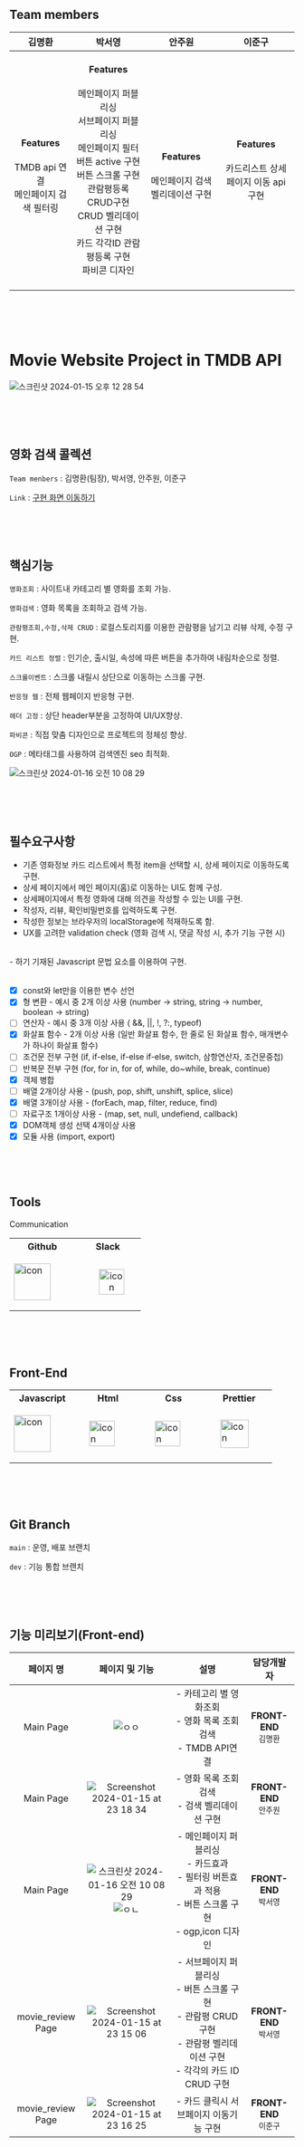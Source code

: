 ## Team members
|김명환|박서영|안주원|이준구|
|:----:|:----:|:----:|:----:|
|<br>**Features**<br><br>TMDB api 연결<br>메인페이지 검색 필터링<br>|<br>**Features**<br><br>메인페이지 퍼블리싱<br>서브페이지 퍼블리싱<br>메인페이지 필터 버튼 active 구현<br>버튼 스크롤 구현<br>관람평등록 CRUD구현<br>CRUD 벨리데이션 구현<br>카드 각각ID 관람평등록 구현<br>파비콘 디자인<br>&nbsp;|<br>**Features**<br><br>메인페이지 검색 벨리데이션 구현|**Features**<br><br>카드리스트 상세페이지 이동 api 구현|

<br>
<br>
<br>

# Movie Website Project in TMDB API
![스크린샷 2024-01-15 오후 12 28 54](https://github.com/seokachu/movie_project/assets/116704646/2a945135-aa54-4466-8c7e-99dc5d2952bd)

<br>
<br>
<br>

## 영화 검색 콜렉션

`Team menbers` : 김명환(팀장), 박서영, 안주원, 이준구

`Link` : [구현 화면 이동하기](https://seokachu.github.io/movie_project/)

<br>
<br>
<br>

## 핵심기능
`영화조회` : 사이트내 카테고리 별 영화를 조회 가능.

`영화검색` : 영화 목록을 조회하고 검색 가능.

`관람평조회,수정,삭제 CRUD` : 로컬스토리지를 이용한 관람평을 남기고 리뷰 삭제, 수정 구현.

`카드 리스트 정렬` : 인기순, 출시일, 속성에 따른 버튼을 추가하여 내림차순으로 정렬.

`스크롤이벤트` : 스크롤 내릴시 상단으로 이동하는 스크롤 구현.

`반응형 웹` : 전체 웹페이지 반응형 구현.

`헤더 고정` : 상단 header부분을 고정하여 UI/UX향상.

`파비콘` : 직접 맞춤 디자인으로 프로젝트의 정체성 향상.

`OGP` : 메타태그를 사용하여 검색엔진 seo 최적화.


![스크린샷 2024-01-16 오전 10 08 29](https://github.com/seokachu/movie_project/assets/116704646/b2c0a1bd-80fc-42d8-ae0c-06785248571f)


<br>
<br>
<br>

## 필수요구사항
- 기존 영화정보 카드 리스트에서 특정 item을 선택할 시, 상세 페이지로 이동하도록 구현.
- 상세 페이지에서 메인 페이지(홈)로 이동하는 UI도 함께 구성.
- 상세페이지에서 특정 영화에 대해 의견을 작성할 수 있는 UI를 구현.
- 작성자, 리뷰, 확인비밀번호를 입력하도록 구현.
- 작성한 정보는 브라우저의 localStorage에 적재하도록 함.
- UX를 고려한 validation check (영화 검색 시, 댓글 작성 시, 추가 기능 구현 시)
<br>
- 하기 기재된 Javascript 문법 요소를 이용하여 구현.
<br><br>
  
- [x] const와 let만을 이용한 변수 선언
- [x] 형 변환 - 예시 중 2개 이상 사용 (number → string, string → number, boolean → string)
- [ ] 연산자 - 예시 중 3개 이상 사용 ( &&, ||, !, ?:, typeof)
- [x] 화살표 함수 - 2개 이상 사용 (일반 화살표 함수, 한 줄로 된 화살표 함수, 매개변수가 하나이 화살표 함수)
- [ ] 조건문 전부 구현 (if, if-else, if-else if-else, switch, 삼항연산자, 조건문중첩)
- [ ] 반복문 전부 구현 (for, for in, for of, while, do~while, break, continue)
- [x] 객체 병합
- [ ] 배열 2개이상 사용 - (push, pop, shift, unshift, splice, slice)
- [x] 배열 3개이상 사용 - (forEach, map, filter, reduce, find)
- [ ] 자료구조 1개이상 사용 - (map, set, null, undefiend, callback)
- [x] DOM객체 생성 선택 4개이상 사용
- [x] 모듈 사용 (import, export)

<br>
<br>
<br>



## Tools
Communication

<table>
  <tr>
    <th>Github</th>
    <th>Slack</th>
  </tr>
  <tr>
    <td width="100" height="100">
      <div style="display: flex; align-items: center;">
        <img src="https://techstack-generator.vercel.app/github-icon.svg" alt="icon" width="65" height="65" />
      </div>     
    </td>
    <td width="100" height="100">
      <div style="display: flex; align-items:center; justify-content:center;">
         &nbsp;&nbsp;&nbsp;<img src="https://github.com/seokachu/movie_project/assets/116704646/7587830d-ead0-4adb-aa60-984df1b326a5" alt="icon" width="45" height="45" style="text-align:center" />
      </div>
    </td>
  </tr>
</table>

<br>
<br>
<br>


## Front-End

<table>
  <tr>
    <th>Javascript</th>
    <th>Html</th>
    <th>Css</th>
    <th>Prettier</th>
  </tr>
  <tr>
    <td width="100" height="100">
      <div style="display: flex; align-items: center;">
        <img src="https://techstack-generator.vercel.app/js-icon.svg" alt="icon" width="65" height="65" />
      </div>
    </td>
    <td width="100" height="100">
     <div style="display: flex; align-items: center;">
       &nbsp;&nbsp;&nbsp;&nbsp;<img src="https://github.com/seokachu/movie_project/assets/116704646/3e777f5c-9b92-4b3a-8469-48d615136f46" alt="icon" width="45" height="45"/>
      </div>
    </td>
    <td width="100" height="100">
      <div style="display: flex; align-items: center;">
        &nbsp;&nbsp;&nbsp;&nbsp;<img src="https://github.com/seokachu/movie_project/assets/116704646/6a4ae0ea-a684-45c3-98ca-68ab91d5d381" alt="icon" width="45" height="45"/>
      </div>
    </td>
    <td width="100" height="100">
      <div style="display: flex; align-items: center;">
        &nbsp;&nbsp;&nbsp;&nbsp;<img src="https://techstack-generator.vercel.app/prettier-icon.svg" alt="icon" width="50" height="50" />
      </div>
    </td>
  </tr>
</table>

<br>
<br>
<br>

## Git Branch
`main` : 운영, 배포 브랜치

`dev` : 기능 통합 브랜치

<br>
<br>
<br>

## 기능 미리보기(Front-end)
|페이지 명|페이지 및 기능|설명|담당개발자|
|:----:|:----:|:----:|:----:|
|Main Page|![ㅇㅇ](https://github.com/seokachu/movie_project/assets/116704646/7042850e-4163-436f-9505-0a5d359d474b)|- 카테고리 별 영화조회<br>- 영화 목록 조회 검색<br>- TMDB API연결| **FRONT-END**<br> `김명환`|
|Main Page|![Screenshot 2024-01-15 at 23 18 34](https://github.com/seokachu/movie_project/assets/116704646/8d877e10-d87e-48f8-9e58-8d66833a59eb)|- 영화 목록 조회 검색<br>- 검색 벨리데이션 구현| **FRONT-END**<br> `안주원`|
|Main Page|![스크린샷 2024-01-16 오전 10 08 29](https://github.com/seokachu/movie_project/assets/116704646/b0a09144-6e3d-497b-91bf-a5f76bae6219)<br>![ㅇㄴ](https://github.com/seokachu/movie_project/assets/116704646/f4bc21a9-9eac-4af2-995d-417ea2934e66)|- 메인페이지 퍼블리싱<br>- 카드효과<br>- 필터링 버튼효과 적용<br>- 버튼 스크롤 구현<br>- ogp,icon 디자인<br>| **FRONT-END**<br> `박서영`|
|movie_review Page|![Screenshot 2024-01-15 at 23 15 06](https://github.com/seokachu/movie_project/assets/116704646/9e761e3e-e309-40ee-b334-e76a1dac167b)|- 서브페이지 퍼블리싱<br> - 버튼 스크롤 구현<br>- 관람평 CRUD구현<br>- 관람평 벨리데이션 구현<br>- 각각의 카드 ID CRUD 구현| **FRONT-END**<br>`박서영`|
|movie_review Page|![Screenshot 2024-01-15 at 23 16 25](https://github.com/seokachu/movie_project/assets/116704646/cc362f00-d02c-42ee-8362-670116d636c5)|- 카드 클릭시 서브페이지 이동기능 구현<br>| **FRONT-END**<br>`이준구`|


































